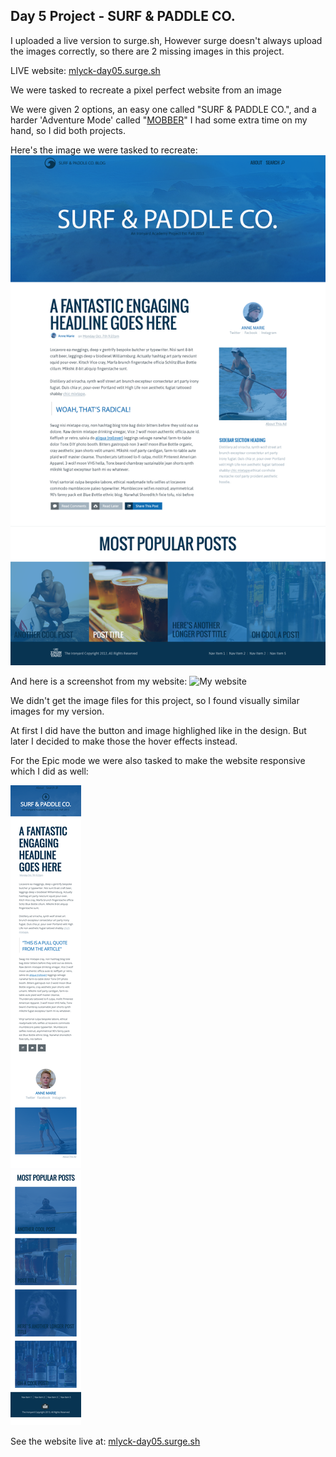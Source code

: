 ## Day 5 Project - SURF & PADDLE CO.

I uploaded a live version to surge.sh, However surge doesn't always upload the images correctly, so there are 2 missing images in this project.

LIVE website: [mlyck-day05.surge.sh](https://mlyck-day05.surge.sh)

We were tasked to recreate a pixel perfect website from an image

We were given 2 options, an easy one called "SURF & PADDLE CO.", and a harder 'Adventure Mode' called "[MOBBER](https://github.com/MarkLyck/TIY-day03)" I had some extra time on my hand, so I did both projects.

Here's the image we were tasked to recreate:
![S&P Reference](https://raw.githubusercontent.com/tiy-greenville-frontend-2016-feb/assets/master/assignments/1.4-pixel-perfect/surf-and-paddle.png "Website  reference")

And here is a screenshot from my website:
![My website](https://github.com/MarkLyck/TIY-day05/blob/master/images/S_and_P_Screenshot.png?raw=true "My version")

We didn't get the image files for this project, so I found visually similar images for my version.

At first I did have the button and image highlighed like in the design. But later I decided to make those the hover effects instead.

For the Epic mode we were also tasked to make the website responsive which I did as well:

![My website](https://github.com/MarkLyck/TIY-day05/blob/master/images/S_and_P_mobile_screen.png?raw=true "My version")

See the website live at: [mlyck-day05.surge.sh](https://mlyck-day05.surge.sh)
